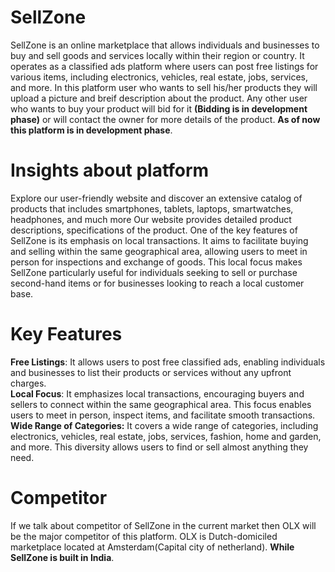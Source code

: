 # SellZone
SellZone is an online marketplace that allows individuals and businesses to buy and sell goods and services locally within their region or country. It operates as a classified ads platform where users can post free listings for various items, including electronics, vehicles, real estate, jobs, services, and more.
In this platform user who wants to sell his/her products they will upload a picture and breif description about the product. Any other user who wants to buy your product will bid for it <b>(Bidding is in development phase)</b> or will contact the owner for more details of the product. <b>As of now this platform is in development phase</b>.

# Insights about platform
Explore our user-friendly website and discover an extensive catalog of products that includes smartphones, tablets, laptops, smartwatches, headphones, and much more Our website provides detailed product descriptions, specifications of the product.
One of the key features of SellZone is its emphasis on local transactions. It aims to facilitate buying and selling within the same geographical area, allowing users to meet in person for inspections and exchange of goods. This local focus makes SellZone particularly useful for individuals seeking to sell or purchase second-hand items or for businesses looking to reach a local customer base.

# Key Features
<b>Free Listings</b>: It allows users to post free classified ads, enabling individuals and businesses to list their products or services without any upfront charges. <br>
<b>Local Focus</b>: It emphasizes local transactions, encouraging buyers and sellers to connect within the same geographical area. This focus enables users to meet in person, inspect items, and facilitate smooth transactions. <br>
<b>Wide Range of Categories:</b> It covers a wide range of categories, including electronics, vehicles, real estate, jobs, services, fashion, home and garden, and more. This diversity allows users to find or sell almost anything they need.

# Competitor
If we talk about competitor of SellZone in the current market then OLX will be the major competitor of this platform. OLX is Dutch-domiciled marketplace located at Amsterdam(Capital city of netherland). <b>While SellZone is built in India</b>. 
